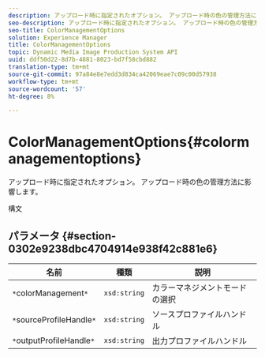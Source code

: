 ```yaml
---
description: アップロード時に指定されたオプション。 アップロード時の色の管理方法に影響します。
seo-description: アップロード時に指定されたオプション。 アップロード時の色の管理方法に影響します。
seo-title: ColorManagementOptions
solution: Experience Manager
title: ColorManagementOptions
topic: Dynamic Media Image Production System API
uuid: ddf50d22-8d7b-4881-8023-bd7f58cbd882
translation-type: tm+mt
source-git-commit: 97a84e8e7edd3d834ca42069eae7c09c00d57938
workflow-type: tm+mt
source-wordcount: '57'
ht-degree: 8%

---
```



# ColorManagementOptions{#colormanagementoptions}

アップロード時に指定されたオプション。 アップロード時の色の管理方法に影響します。

構文

## パラメータ {#section-0302e9238dbc4704914e938f42c881e6}

| 名前 | 種類 | 説明 |
|---|---|---|
| `*`colorManagement`*` | `xsd:string` | カラーマネジメントモードの選択 |
| `*`sourceProfileHandle`*` | `xsd:string` | ソースプロファイルハンドル |
| `*`outputProfileHandle`*` | `xsd:string` | 出力プロファイルハンドル |

